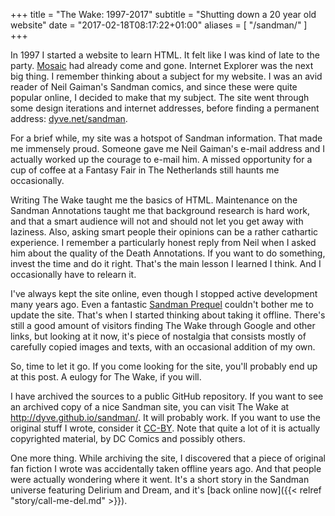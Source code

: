+++
title = "The Wake: 1997-2017"
subtitle = "Shutting down a 20 year old website"
date = "2017-02-18T08:17:22+01:00"
aliases = [
    "/sandman/"
]
+++

In 1997 I started a website to learn HTML. It felt like I was kind of late to the party. [Mosaic](https://en.wikipedia.org/wiki/Mosaic_(web_browser)) had already come and gone. Internet Explorer was the next big thing. I remember thinking about a subject for my website. I was an avid reader of Neil Gaiman's Sandman comics, and since these were quite popular online, I decided to make that my subject. The site went through some design iterations and internet addresses, before finding a permanent address: [dyve.net/sandman](https://dyve.net/sandman).

For a brief while, my site was a hotspot of Sandman information. That made me immensely proud. Someone gave me Neil Gaiman's e-mail address and I actually worked up the courage to e-mail him. A missed opportunity for a cup of coffee at a Fantasy Fair in The Netherlands still haunts me occasionally.

Writing The Wake taught me the basics of HTML. Maintenance on the Sandman Annotations taught me that background research is hard work, and that a smart audience will not and should not let you get away with laziness. Also, asking smart people their opinions can be a rather cathartic experience. I remember a particularly honest reply from Neil when I asked him about the quality of the Death Annotations. If you want to do something, invest the time and do it right. That's the main lesson I learned I think. And I occasionally have to relearn it. 

I've always kept the site online, even though I stopped active development many years ago. Even a fantastic [Sandman Prequel](http://www.neilgaiman.com/works/Comics/Sandman+Overture/) couldn't bother me to update the site. That's when I started thinking about taking it offline. There's still a good amount of visitors finding The Wake through Google and other links, but looking at it now, it's piece of nostalgia that consists mostly of carefully copied images and texts, with an occasional addition of my own.

So, time to let it go. If you come looking for the site, you'll probably end up at this post. A eulogy for The Wake, if you will.

I have archived the sources to a public GitHub repository. If you want to see an archived copy of a nice Sandman site, you can visit The Wake at http://dyve.github.io/sandman/. It will probably work. If you want to use the original stuff I wrote, consider it [CC-BY](http://creativecommons.org/licenses/by/4.0/). Note that quite a lot of it is actually copyrighted material, by DC Comics and possibly others. 

One more thing. While archiving the site, I discovered that a piece of original fan fiction I wrote was accidentally taken offline years ago. And that people were actually wondering where it went. It's a short story in the Sandman universe featuring Delirium and Dream, and it's [back online now]({{< relref "story/call-me-del.md" >}}).